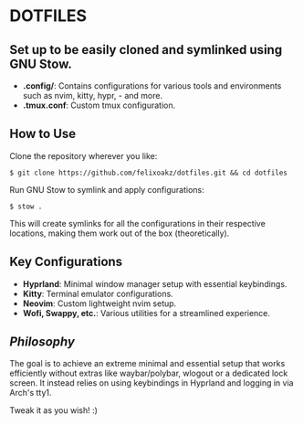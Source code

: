 # DOTFILES

## Set up to be easily cloned and symlinked using GNU Stow.

- **.config/**: Contains configurations for various tools and environments such as nvim, kitty, hypr, - and more.
- **.tmux.conf**: Custom tmux configuration.



## How to Use

Clone the repository wherever you like:

```$ git clone https://github.com/felixoakz/dotfiles.git && cd dotfiles```

Run GNU Stow to symlink and apply configurations:

```$ stow .```

This will create symlinks for all the configurations in their respective locations, making them work out of the box (theoretically).



## Key Configurations

- **Hyprland**: Minimal window manager setup with essential keybindings.
- **Kitty**: Terminal emulator configurations.
- **Neovim**: Custom lightweight nvim setup.
- **Wofi, Swappy, etc.**: Various utilities for a streamlined experience.



## *Philosophy*

The goal is to achieve an extreme minimal and essential setup that works efficiently without extras like waybar/polybar, wlogout or a dedicated lock screen. It instead relies on using keybindings in Hyprland and logging in via Arch's tty1.

Tweak it as you wish! :)
